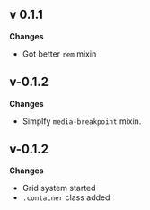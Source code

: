 ## v 0.1.1

**Changes**

- Got better ``rem`` mixin

## v-0.1.2

**Changes**

- Simplfy ``media-breakpoint`` mixin.

## v-0.1.2

**Changes**

- Grid system started
- ``.container`` class added